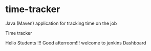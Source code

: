 # time-tracker
Java (Maven) application for tracking time on the job

Time tracker

Hello Students !!! Good afterroom!!! welcome to jenkins Dashboard
